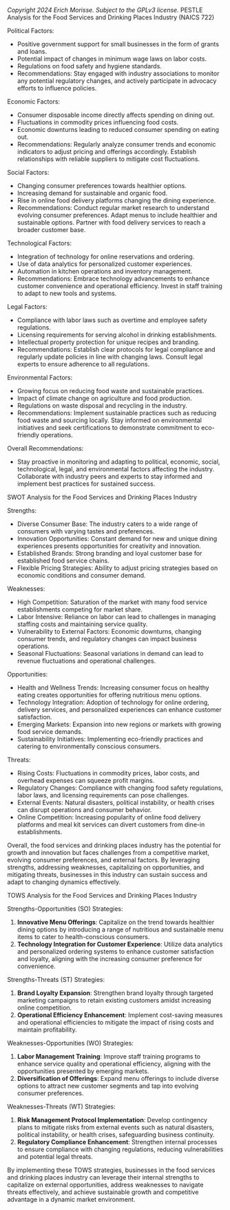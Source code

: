 *Copyright 2024 Erich Morisse.  Subject to the GPLv3 license.*
PESTLE Analysis for the Food Services and Drinking Places Industry (NAICS 722)

Political Factors:
- Positive government support for small businesses in the form of grants and loans.
- Potential impact of changes in minimum wage laws on labor costs.
- Regulations on food safety and hygiene standards.
- Recommendations: Stay engaged with industry associations to monitor any potential regulatory changes, and actively participate in advocacy efforts to influence policies.

Economic Factors:
- Consumer disposable income directly affects spending on dining out.
- Fluctuations in commodity prices influencing food costs.
- Economic downturns leading to reduced consumer spending on eating out.
- Recommendations: Regularly analyze consumer trends and economic indicators to adjust pricing and offerings accordingly. Establish relationships with reliable suppliers to mitigate cost fluctuations.

Social Factors:
- Changing consumer preferences towards healthier options.
- Increasing demand for sustainable and organic food.
- Rise in online food delivery platforms changing the dining experience.
- Recommendations: Conduct regular market research to understand evolving consumer preferences. Adapt menus to include healthier and sustainable options. Partner with food delivery services to reach a broader customer base.

Technological Factors:
- Integration of technology for online reservations and ordering.
- Use of data analytics for personalized customer experiences.
- Automation in kitchen operations and inventory management.
- Recommendations: Embrace technology advancements to enhance customer convenience and operational efficiency. Invest in staff training to adapt to new tools and systems.

Legal Factors:
- Compliance with labor laws such as overtime and employee safety regulations.
- Licensing requirements for serving alcohol in drinking establishments.
- Intellectual property protection for unique recipes and branding.
- Recommendations: Establish clear protocols for legal compliance and regularly update policies in line with changing laws. Consult legal experts to ensure adherence to all regulations.

Environmental Factors:
- Growing focus on reducing food waste and sustainable practices.
- Impact of climate change on agriculture and food production.
- Regulations on waste disposal and recycling in the industry.
- Recommendations: Implement sustainable practices such as reducing food waste and sourcing locally. Stay informed on environmental initiatives and seek certifications to demonstrate commitment to eco-friendly operations.

Overall Recommendations: 
- Stay proactive in monitoring and adapting to political, economic, social, technological, legal, and environmental factors affecting the industry. Collaborate with industry peers and experts to stay informed and implement best practices for sustained success.

SWOT Analysis for the Food Services and Drinking Places Industry

Strengths:
- Diverse Consumer Base: The industry caters to a wide range of consumers with varying tastes and preferences.
- Innovation Opportunities: Constant demand for new and unique dining experiences presents opportunities for creativity and innovation.
- Established Brands: Strong branding and loyal customer base for established food service chains.
- Flexible Pricing Strategies: Ability to adjust pricing strategies based on economic conditions and consumer demand.

Weaknesses:
- High Competition: Saturation of the market with many food service establishments competing for market share.
- Labor Intensive: Reliance on labor can lead to challenges in managing staffing costs and maintaining service quality.
- Vulnerability to External Factors: Economic downturns, changing consumer trends, and regulatory changes can impact business operations.
- Seasonal Fluctuations: Seasonal variations in demand can lead to revenue fluctuations and operational challenges.

Opportunities:
- Health and Wellness Trends: Increasing consumer focus on healthy eating creates opportunities for offering nutritious menu options.
- Technology Integration: Adoption of technology for online ordering, delivery services, and personalized experiences can enhance customer satisfaction.
- Emerging Markets: Expansion into new regions or markets with growing food service demands.
- Sustainability Initiatives: Implementing eco-friendly practices and catering to environmentally conscious consumers.

Threats:
- Rising Costs: Fluctuations in commodity prices, labor costs, and overhead expenses can squeeze profit margins.
- Regulatory Changes: Compliance with changing food safety regulations, labor laws, and licensing requirements can pose challenges.
- External Events: Natural disasters, political instability, or health crises can disrupt operations and consumer behavior.
- Online Competition: Increasing popularity of online food delivery platforms and meal kit services can divert customers from dine-in establishments.

Overall, the food services and drinking places industry has the potential for growth and innovation but faces challenges from a competitive market, evolving consumer preferences, and external factors. By leveraging strengths, addressing weaknesses, capitalizing on opportunities, and mitigating threats, businesses in this industry can sustain success and adapt to changing dynamics effectively.

TOWS Analysis for the Food Services and Drinking Places Industry

Strengths-Opportunities (SO) Strategies:
1. **Innovative Menu Offerings**: Capitalize on the trend towards healthier dining options by introducing a range of nutritious and sustainable menu items to cater to health-conscious consumers.
2. **Technology Integration for Customer Experience**: Utilize data analytics and personalized ordering systems to enhance customer satisfaction and loyalty, aligning with the increasing consumer preference for convenience.
   
Strengths-Threats (ST) Strategies:
1. **Brand Loyalty Expansion**: Strengthen brand loyalty through targeted marketing campaigns to retain existing customers amidst increasing online competition.
2. **Operational Efficiency Enhancement**: Implement cost-saving measures and operational efficiencies to mitigate the impact of rising costs and maintain profitability.
   
Weaknesses-Opportunities (WO) Strategies:
1. **Labor Management Training**: Improve staff training programs to enhance service quality and operational efficiency, aligning with the opportunities presented by emerging markets.
2. **Diversification of Offerings**: Expand menu offerings to include diverse options to attract new customer segments and tap into evolving consumer preferences.
   
Weaknesses-Threats (WT) Strategies:
1. **Risk Management Protocol Implementation**: Develop contingency plans to mitigate risks from external events such as natural disasters, political instability, or health crises, safeguarding business continuity.
2. **Regulatory Compliance Enhancement**: Strengthen internal processes to ensure compliance with changing regulations, reducing vulnerabilities and potential legal threats.
   
By implementing these TOWS strategies, businesses in the food services and drinking places industry can leverage their internal strengths to capitalize on external opportunities, address weaknesses to navigate threats effectively, and achieve sustainable growth and competitive advantage in a dynamic market environment.

